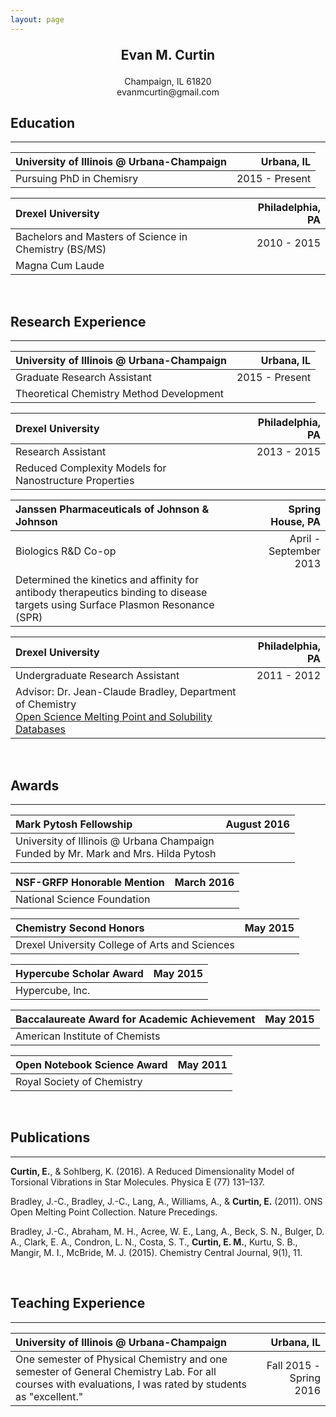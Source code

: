 ```yaml
---
layout: page
---
```


<p align="center" style="font-size:150%">
<b>Evan M. Curtin</b><br>
</p>
<p align="center">
Champaign, IL 61820 <br>
evanmcurtin@gmail.com <br>
</p>

## Education

---

| University of Illinois @ Urbana-Champaign | Urbana, IL |
| :- | -:|
| Pursuing PhD in Chemisry | 2015 - Present |

| Drexel University | Philadelphia, PA |
| :- | -:|
| Bachelors and Masters of Science in Chemistry (BS/MS) | 2010 - 2015 |
| Magna Cum Laude |

<br>

## Research Experience

---

| University of Illinois @ Urbana-Champaign | Urbana, IL |
| :- | -:|
| Graduate Research Assistant | 2015 - Present |
| Theoretical Chemistry Method Development |

| Drexel University | Philadelphia, PA |
| :- | -:|
| Research Assistant | 2013 - 2015 |
| Reduced Complexity Models for Nanostructure Properties |

| Janssen Pharmaceuticals of Johnson & Johnson | Spring House, PA |
| :- | -:|
| Biologics R&D Co-op | April - September 2013 |
| Determined the kinetics and affinity for antibody therapeutics binding to disease targets using Surface Plasmon Resonance (SPR)  |

| Drexel University | Philadelphia, PA |
| :- | -:|
| Undergraduate Research Assistant | 2011 - 2012 |
| Advisor: Dr. Jean-Claude Bradley, Department of Chemistry <br> [Open Science Melting Point and Solubility Databases](http://usefulchem.wikispaces.com/) |


<br>

## Awards

---

| Mark Pytosh Fellowship | August 2016 |
| :- | -:|
| University of Illinois @ Urbana Champaign <br> Funded by Mr. Mark and Mrs. Hilda Pytosh |

| NSF-GRFP Honorable Mention | March 2016 |
| :- | -:|
| National Science Foundation |

| Chemistry Second Honors | May 2015 |
| :- | -:|
| Drexel University College of Arts and Sciences |

| Hypercube Scholar Award | May 2015 |
| :- | -:|
| Hypercube, Inc. |

| Baccalaureate Award for Academic Achievement | May 2015 |
| :- | -:|
| American Institute of Chemists |

| Open Notebook Science Award | May 2011 |
| :- | -:|
| Royal Society of Chemistry |

<br>

## Publications

---

**Curtin, E.**, & Sohlberg, K. (2016). A Reduced Dimensionality Model of Torsional Vibrations
 in Star Molecules. Physica E (77) 131–137.

Bradley, J.-C., Bradley, J.-C., Lang, A., Williams, A., &
**Curtin, E.** (2011).
ONS Open Melting Point Collection. Nature Precedings.

Bradley, J.-C., Abraham, M. H., Acree, W. E., Lang, A., Beck, S. N.,
Bulger, D. A., Clark, E. A., Condron, L. N., Costa, S. T., **Curtin, E.
M.**, Kurtu, S. B., Mangir, M. I., McBride, M. J. (2015). Chemistry Central Journal, 9(1), 11.

<br>

## Teaching Experience
---

| University of Illinois @ Urbana-Champaign | Urbana, IL |
| :- | -: |
| One semester of Physical Chemistry and one semester of General Chemistry Lab. For all courses with evaluations, I was rated by students as "excellent."  | Fall 2015 - Spring 2016  |
